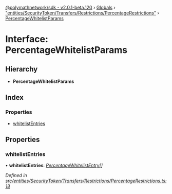 [@polymathnetwork/sdk - v2.0.1-beta.120](../README.md) › [Globals](../globals.md) › ["entities/SecurityToken/Transfers/Restrictions/PercentageRestrictions"](../modules/_entities_securitytoken_transfers_restrictions_percentagerestrictions_.md) › [PercentageWhitelistParams](_entities_securitytoken_transfers_restrictions_percentagerestrictions_.percentagewhitelistparams.md)

# Interface: PercentageWhitelistParams

## Hierarchy

- **PercentageWhitelistParams**

## Index

### Properties

- [whitelistEntries](_entities_securitytoken_transfers_restrictions_percentagerestrictions_.percentagewhitelistparams.md#whitelistentries)

## Properties

### whitelistEntries

• **whitelistEntries**: _[PercentageWhitelistEntry](_types_index_.percentagewhitelistentry.md)[]_

_Defined in [src/entities/SecurityToken/Transfers/Restrictions/PercentageRestrictions.ts:18](https://github.com/PolymathNetwork/polymath-sdk/blob/1da5bc5/src/entities/SecurityToken/Transfers/Restrictions/PercentageRestrictions.ts#L18)_
